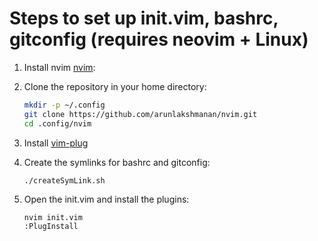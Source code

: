 # Steps to set up init.vim, bashrc, gitconfig (requires neovim + Linux)

1. Install nvim
   [nvim](https://github.com/neovim/neovim/wiki/Installing-Neovim):

1. Clone the repository in your home directory:

    ```bash
    mkdir -p ~/.config
    git clone https://github.com/arunlakshmanan/nvim.git
    cd .config/nvim
    ```

1. Install [vim-plug](https://github.com/junegunn/vim-plug)

1. Create the symlinks for bashrc and gitconfig:

    ```bash
    ./createSymLink.sh
    ```
1. Open the init.vim and install the plugins:

    ```
    nvim init.vim
    :PlugInstall
    ```

